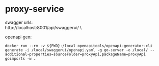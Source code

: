# proxy-service

swagger urls: \
http://localhost:8001/api/swaggerui/ \

openapi gen:
 ```
docker run --rm -v ${PWD}:/local openapitools/openapi-generator-cli generate -i /local/swaggerui/openapi.yaml -g go-server -o /local/ --additional-properties=sourceFolder=proxyApi,packageName=proxyApi
goimports -w .
 ```
